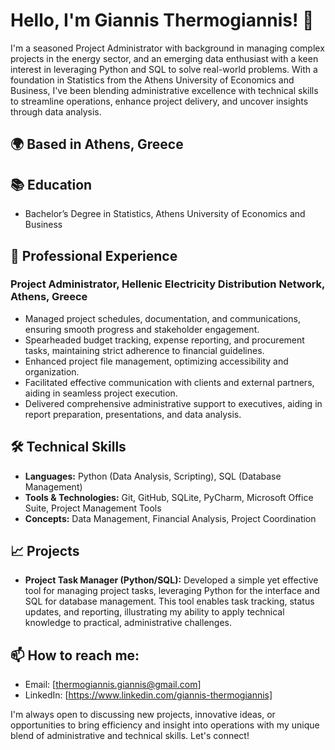 # Hello, I'm Giannis Thermogiannis! 👋

I'm a seasoned Project Administrator with background in managing complex projects in the energy sector, and an emerging data enthusiast with a keen interest in leveraging Python and SQL to solve real-world problems. With a foundation in Statistics from the Athens University of Economics and Business, I've been blending administrative excellence with technical skills to streamline operations, enhance project delivery, and uncover insights through data analysis.

## 🌍 Based in Athens, Greece

## 📚 Education
- Bachelor’s Degree in Statistics, Athens University of Economics and Business

## 💼 Professional Experience

### Project Administrator, Hellenic Electricity Distribution Network, Athens, Greece
- Managed project schedules, documentation, and communications, ensuring smooth progress and stakeholder engagement.
- Spearheaded budget tracking, expense reporting, and procurement tasks, maintaining strict adherence to financial guidelines.
- Enhanced project file management, optimizing accessibility and organization.
- Facilitated effective communication with clients and external partners, aiding in seamless project execution.
- Delivered comprehensive administrative support to executives, aiding in report preparation, presentations, and data analysis.

## 🛠 Technical Skills

- **Languages:** Python (Data Analysis, Scripting), SQL (Database Management)
- **Tools & Technologies:** Git, GitHub, SQLite, PyCharm, Microsoft Office Suite, Project Management Tools
- **Concepts:** Data Management, Financial Analysis, Project Coordination

## 📈 Projects

- **Project Task Manager (Python/SQL):** Developed a simple yet effective tool for managing project tasks, leveraging Python for the interface and SQL for database management. This tool enables task tracking, status updates, and reporting, illustrating my ability to apply technical knowledge to practical, administrative challenges.

## 📫 How to reach me:
- Email: [thermogiannis.giannis@gmail.com]
- LinkedIn: [https://www.linkedin.com/giannis-thermogiannis]

I'm always open to discussing new projects, innovative ideas, or opportunities to bring efficiency and insight into operations with my unique blend of administrative and technical skills. Let's connect!
